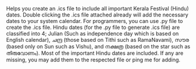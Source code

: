 Helps you create an .ics file to include all important Kerala Festival (Hindu) dates. 
Double clicking the .ics file attached already will add the necessary dates to your system calendar.
For programmers, you can use .py file to create the .ics file.
Hindu dates (for the .py file to generate .ics file) are classified into 4; Julian (Such as independence day which is based on English calendar), ചന്ദ്ര (those based on Tithi such as RamaNavami), സൗര (based only on Sun such as Vishu), and നക്ഷത്ര (based on the star such as തിരുവോണം).
Most of the important Hindu dates are included. If any are missing, you may add them to the respected file or ping me for adding.
